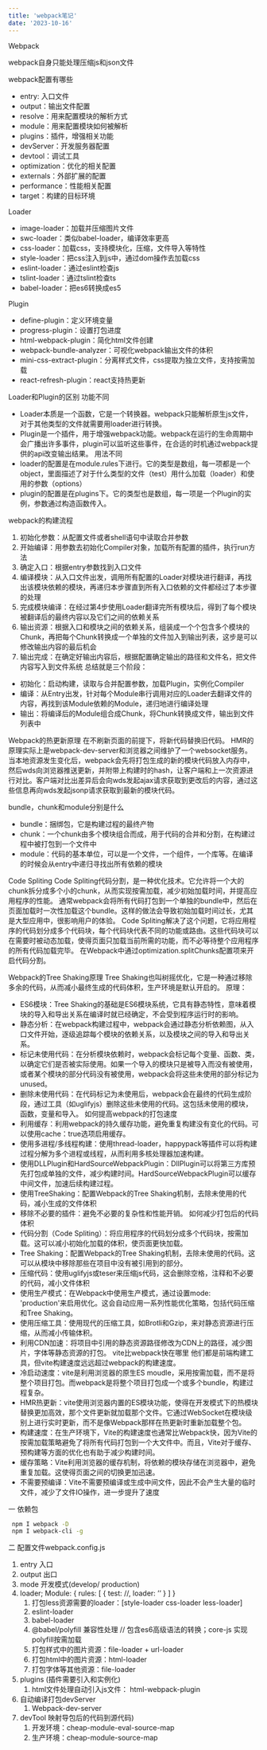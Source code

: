 ```yaml
---
title: 'webpack笔记'
date: '2023-10-16'
---
```


Webpack

webpack自身只能处理压缩js和json文件

webpack配置有哪些
* entry: 入口文件
* output：输出文件配置
* resolve：用来配置模块的解析方式
* module：用来配置模块如何被解析
* plugins：插件，增强相关功能
* devServer：开发服务器配置
* devtool：调试工具
* optimization：优化的相关配置
* externals：外部扩展的配置
* performance：性能相关配置
* target：构建的目标环境

Loader
* image-loader：加载并压缩图片文件
* swc-loader：类似babel-loader，编译效率更高
* css-loader：加载css，支持模块化，压缩，文件导入等特性
* style-loader：把css注入到js中，通过dom操作去加载css
* eslint-loader：通过eslint检查js
* tslint-loader：通过tslint检查ts
* babel-loader：把es6转换成es5

Plugin
* define-plugin：定义环境变量
* progress-plugin：设置打包进度
* html-webpack-plugin：简化html文件创建
* webpack-bundle-analyzer：可视化webpack输出文件的体积
* mini-css-extract-plugin：分离样式文件，css提取为独立文件，支持按需加载
* react-refresh-plugin：react支持热更新


Loader和Plugin的区别
功能不同
* Loader本质是一个函数，它是一个转换器。webpack只能解析原生js文件，对于其他类型的文件就需要用loader进行转换。
* Plugin是一个插件，用于增强webpack功能。webpack在运行的生命周期中会广播出许多事件，plugin可以监听这些事件，在合适的时机通过webpack提供的api改变输出结果。
用法不同
* loader的配置是在module.rules下进行。它的类型是数组，每一项都是一个object，里面描述了对于什么类型的文件（test）用什么加载（loader）和使用的参数（options）
* plugin的配置是在plugins下。它的类型也是数组，每一项是一个Plugin的实例，参数通过构造函数传入。


webpack的构建流程
1. 初始化参数：从配置文件或者shell语句中读取合并参数
2. 开始编译：用参数去初始化Compiler对象，加载所有配置的插件，执行run方法
3. 确定入口：根据entry参数找到入口文件
4. 编译模块：从入口文件出发，调用所有配置的Loader对模块进行翻译，再找出该模块依赖的模块，再递归本步骤直到所有入口依赖的文件都经过了本步骤的处理
5. 完成模块编译：在经过第4步使用Loader翻译完所有模块后，得到了每个模块被翻译后的最终内容以及它们之间的依赖关系
6. 输出资源：根据入口和模块之间的依赖关系，组装成一个个包含多个模块的Chunk，再把每个Chunk转换成一个单独的文件加入到输出列表，这步是可以修改输出内容的最后机会
7. 输出完成：在确定好输出内容后，根据配置确定输出的路径和文件名，把文件内容写入到文件系统
总结就是三个阶段：
* 初始化：启动构建，读取与合并配置参数，加载Plugin，实例化Compiler
* 编译：从Entry出发，针对每个Module串行调用对应的Loader去翻译文件的内容，再找到该Module依赖的Module，递归地进行编译处理
* 输出：将编译后的Module组合成Chunk，将Chunk转换成文件，输出到文件列表中


Webpack的热更新原理
在不刷新页面的前提下，将新代码替换旧代码。
HMR的原理实际上是webpack-dev-server和浏览器之间维护了一个websocket服务。当本地资源发生变化后，webpack会先将打包生成的新的模块代码放入内存中，然后wds向浏览器推送更新，并附带上构建时的hash，让客户端和上一次资源进行对比。客户端对比出差异后会向wds发起ajax请求获取到更改后的内容，通过这些信息再向wds发起jsonp请求获取到最新的模块代码。


bundle，chunk和module分别是什么
* bundle：捆绑包，它是构建过程的最终产物
* chunk：一个chunk由多个模块组合而成，用于代码的合并和分割，在构建过程中被打包到一个文件中
* module：代码的基本单位，可以是一个文件，一个组件，一个库等。在编译的时候会从entry中递归寻找出所有依赖的模块


Code Spliting
Code Spliting代码分割，是一种优化技术。它允许将一个大的chunk拆分成多个小的chunk，从而实现按需加载，减少初始加载时间，并提高应用程序的性能。
通常webpack会将所有代码打包到一个单独的bundle中，然后在页面加载时一次性加载这个bundle。这样的做法会导致初始加载时间过长，尤其是大型应用中，很影响用户的体验。
Code Spliting解决了这个问题，它将应用程序的代码划分成多个代码块，每个代码块代表不同的功能或路由。这些代码块可以在需要时被动态加载，使得页面只加载当前所需的功能，而不必等待整个应用程序的所有代码加载完毕。
在Webpack中通过optimization.splitChunks配置项来开启代码分割。


Webpack的Tree Shaking原理
Tree Shaking也叫树摇优化，它是一种通过移除多余的代码，从而减小最终生成的代码体积，生产环境是默认开启的。
原理：
* ES6模块：Tree Shaking的基础是ES6模块系统，它具有静态特性，意味着模块的导入和导出关系在编译时就已经确定，不会受到程序运行时的影响。
* 静态分析：在webpack构建过程中，webpack会通过静态分析依赖图，从入口文件开始，逐级追踪每个模块的依赖关系，以及模块之间的导入和导出关系。
* 标记未使用代码：在分析模块依赖时，webpack会标记每个变量、函数、类，以确定它们是否被实际使用。如果一个导入的模块只是被导入而没有被使用，或者某个模块的部分代码没有被使用，webpack会将这些未使用的部分标记为unused。
* 删除未使用代码：在代码标记为未使用后，webpack会在最终的代码生成阶段，通过工具（如uglifyjs）删除这些未使用的代码。这包括未使用的模块，函数，变量和导入。
如何提高webpack的打包速度
* 利用缓存：利用webpack的持久缓存功能，避免重复构建没有变化的代码。可以使用cache：true选项启用缓存。
* 使用多进程/多线程构建：使用thread-loader，happypack等插件可以将构建过程分解为多个进程或线程，从而利用多核处理器加速构建。
* 使用DLLPlugin和HardSourceWebpackPlugin：DllPlugin可以将第三方库预先打包成单独的文件，减少构建时间。HardSourceWebpackPlugin可以缓存中间文件，加速后续构建过程。
* 使用TreeShaking：配置Webpack的Tree Shaking机制，去除未使用的代码，减小生成的文件体积
* 移除不必要的插件：避免不必要的复杂性和性能开销。
如何减少打包后的代码体积
* 代码分割（Code Spliting）：将应用程序的代码划分成多个代码块，按需加载。这可以减小初始化加载的体积，使页面更快加载。
* Tree Shaking：配置Webpack的Tree Shaking机制，去除未使用的代码。这可以从模块中移除那些在项目中没有被引用到的部分。
* 压缩代码：使用uglifyjs或teser来压缩js代码，这会删除空格，注释和不必要的代码，减小文件体积
* 使用生产模式：在Webpack中使用生产模式，通过设置mode: 'production'来启用优化。这会自动应用一系列性能优化策略，包括代码压缩和Tree Shaking。
* 使用压缩工具：使用现代的压缩工具，如Brotli和Gzip，来对静态资源进行压缩，从而减小传输体积。
* 利用CDN加速：将项目中引用的静态资源路径修改为CDN上的路径，减少图片，字体等静态资源的打包。
vite比webpack快在哪里
他们都是前端构建工具，但vite构建速度远远超过webpack的构建速度。
* 冷启动速度：vite是利用浏览器的原生ES moudle，采用按需加载，而不是将整个项目打包。而webpack是将整个项目打包成一个或多个bundle，构建过程复杂。
* HMR热更新：vite使用浏览器内置的ES模块功能，使得在开发模式下的热模块替换更加高效，那个文件更新就加载那个文件。它通过WebSocket在模块级别上进行实时更新，而不是像Webpack那样在热更新时重新加载整个包。
* 构建速度：在生产环境下，Vite的构建速度也通常比Webpack快，因为Vite的按需加载策略避免了将所有代码打包到一个大文件中。而且，Vite对于缓存、预构建等方面的优化也有助于减少构建时间。
* 缓存策略：Vite利用浏览器的缓存机制，将依赖的模块存储在浏览器中，避免重复加载。这使得页面之间的切换更加迅速。
* 不需要预编译：Vite不需要预编译或生成中间文件，因此不会产生大量的临时文件，减少了文件IO操作，进一步提升了速度



一 依赖包
```sh
 npm I webpack -D
 npm I webpack-cli -g
```


二 配置文件webpack.config.js

1. entry 入口
2. output 出口
3. mode 开发模式(develop/ production)
4. loader;  Module: { rules: [ { test: //, loader: ’’ } ] }
    1. 打包less资源需要的loader：[style-loader css-loader less-loader]
    2. eslint-loader
    3. babel-loader
    4. @babel/polyfill 兼容性处理  // 包含es6高级语法的转换；core-js 实现polyfill按需加载
    5. 打包样式中的图片资源：file-loader + url-loader
    6. 打包html中的图片资源：html-loader
    7. 打包字体等其他资源：file-loader
5. plugins (插件需要引入和实例化)
    1. html文件处理自动引入js文件： html-webpack-plugin 
6. 自动编译打包devServer
    1. Webpack-dev-server
7. devTool 映射导包后的代码到源代码)
    1. 开发环境：cheap-module-eval-source-map
    2. 生产环境：cheap-module-source-map


